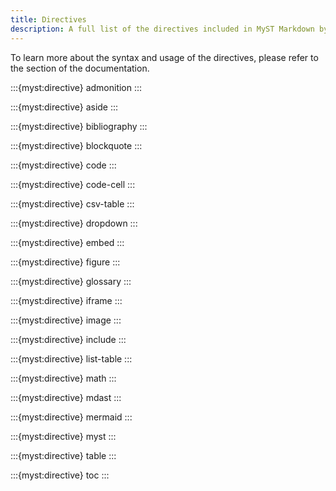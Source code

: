 ```yaml
---
title: Directives
description: A full list of the directives included in MyST Markdown by default.
---
```


To learn more about the syntax and usage of the directives, please refer to the [](#syntax:directives) section of the documentation.

:::{myst:directive} admonition
:::

:::{myst:directive} aside
:::

:::{myst:directive} bibliography
:::

:::{myst:directive} blockquote
:::

:::{myst:directive} code
:::

:::{myst:directive} code-cell
:::

:::{myst:directive} csv-table
:::

:::{myst:directive} dropdown
:::

:::{myst:directive} embed
:::

:::{myst:directive} figure
:::

:::{myst:directive} glossary
:::

:::{myst:directive} iframe
:::

:::{myst:directive} image
:::

:::{myst:directive} include
:::

:::{myst:directive} list-table
:::

:::{myst:directive} math
:::

:::{myst:directive} mdast
:::

:::{myst:directive} mermaid
:::

:::{myst:directive} myst
:::

:::{myst:directive} table
:::

:::{myst:directive} toc
:::
